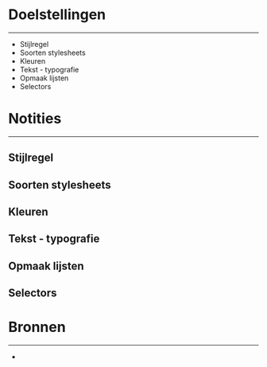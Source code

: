 # Doelstellingen
---
- Stijlregel
- Soorten stylesheets
- Kleuren
- Tekst - typografie
- Opmaak lijsten
- Selectors

# Notities
--- 
## Stijlregel
## Soorten stylesheets
## Kleuren
## Tekst - typografie
## Opmaak lijsten
## Selectors

# Bronnen
---
- 